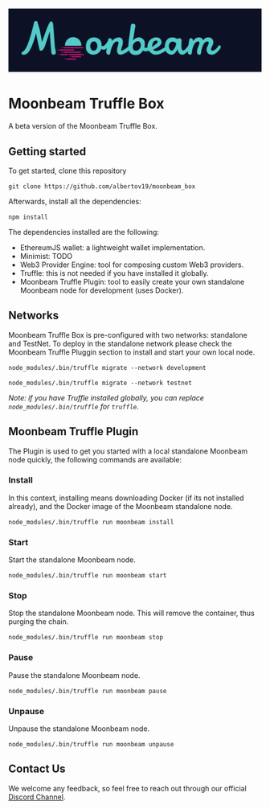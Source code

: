 # ![Moonbeam](box-img-sm.png)

# Moonbeam Truffle Box

A beta version of the Moonbeam Truffle Box. 


## Getting started

To get started, clone this repository

```
git clone https://github.com/albertov19/moonbeam_box
```

Afterwards, install all the dependencies:

```
npm install
```
The dependencies installed are the following:

-  EthereumJS wallet: a lightweight wallet implementation.
-  Minimist: TODO
-  Web3 Provider Engine: tool for composing custom Web3 providers.
-  Truffle: this is not needed if you have installed it globally.
-  Moonbeam Truffle Plugin: tool to easily create your own standalone Moonbeam node for development (uses Docker).

## Networks

Moonbeam Truffle Box is pre-configured with two networks: standalone and TestNet. To deploy in the standalone network please check the Moonbeam Truffle Pluggin section to install and start your own local node.

```
node_modules/.bin/truffle migrate --network development
```

```
node_modules/.bin/truffle migrate --network testnet
```

_Note: if you have Truffle installed globally, you can replace `node_modules/.bin/truffle` for `truffle`._

## Moonbeam Truffle Plugin

The Plugin is used to get you started with a local standalone Moonbeam node quickly, the following commands are available:

### Install
In this context, installing means downloading Docker (if its not installed already), and the Docker image of the Moonbeam standalone node.

```
node_modules/.bin/truffle run moonbeam install
```

### Start
Start the standalone Moonbeam node.

```
node_modules/.bin/truffle run moonbeam start
```

### Stop
Stop the standalone Moonbeam node. This will remove the container, thus purging the chain.

```
node_modules/.bin/truffle run moonbeam stop
```

### Pause
Pause the standalone Moonbeam node.

```
node_modules/.bin/truffle run moonbeam pause
```

### Unpause
Unpause the standalone Moonbeam node.

```
node_modules/.bin/truffle run moonbeam unpause
```

## Contact Us
We welcome any feedback, so feel free to reach out through our official [Discord Channel](https://discord.gg/3rgpMmX).
